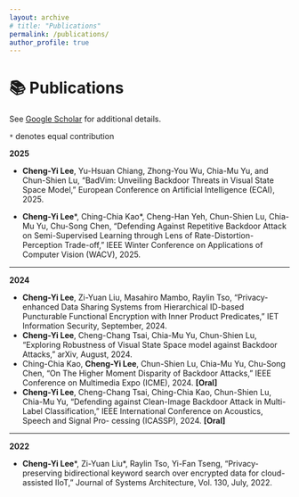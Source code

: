 ```yaml
---
layout: archive
# title: "Publications"
permalink: /publications/
author_profile: true
---
```


📚 Publications
======

See [Google Scholar](https://scholar.google.com/citations?user=rChf7L4AAAAJ) for additional details.

`*` denotes equal contribution


**2025**
* **Cheng-Yi Lee**, Yu-Hsuan Chiang, Zhong-You Wu, Chia-Mu Yu, and Chun-Shien Lu, “BadVim: Unveiling Backdoor Threats in Visual State Space Model,” European Conference on Artificial Intelligence (ECAI), 2025. 

* **Cheng-Yi Lee**\*, Ching-Chia Kao\*, Cheng-Han Yeh, Chun-Shien Lu, Chia-Mu Yu, Chu-Song Chen, “Defending Against Repetitive Backdoor Attack on Semi-Supervised Learning through Lens of Rate-Distortion-Perception Trade-off,” IEEE Winter Conference on Applications of Computer Vision (WACV), 2025. <a href="https://arxiv.org/pdf/2407.10180"><i class="fas fa-fw fa-link zoom" aria-hidden="true"></i></a><a href="https://github.com/chengyi-chris/UPure"><i class="fab fa-fw fa-github zoom" aria-hidden="true"></i></a>

---

**2024**
* **Cheng-Yi Lee**, Zi-Yuan Liu, Masahiro Mambo, Raylin Tso, “Privacy-enhanced Data Sharing Systems from Hierarchical ID-based Puncturable Functional Encryption with Inner Product Predicates,” IET Information Security, September, 2024. <a href="https://ietresearch.onlinelibrary.wiley.com/doi/full/10.1049/2024/5535196"><i class="fas fa-fw fa-link zoom" aria-hidden="true"></i></a><a href="https://github.com/chengyi-chris/HIBP-IPFE"><i class="fab fa-fw fa-github zoom" aria-hidden="true"></i></a>
* **Cheng-Yi Lee**, Cheng-Chang Tsai, Chia-Mu Yu, Chun-Shien Lu, “Exploring Robustness of Visual State Space model against Backdoor Attacks,” arXiv, August, 2024. <a href="https://arxiv.org/abs/2408.11679"><i class="fas fa-fw fa-link zoom" aria-hidden="true"></i></a>
* Ching-Chia Kao, **Cheng-Yi Lee**, Chun-Shien Lu, Chia-Mu Yu, Chu-Song Chen, “On The Higher Moment Disparity of Backdoor Attacks,” IEEE Conference on Multimedia Expo (ICME), 2024. **[Oral]**  <a href="https://ieeexplore.ieee.org/document/10687873"><i class="fas fa-fw fa-link zoom" aria-hidden="true"></i></a>
* **Cheng-Yi Lee**, Cheng-Chang Tsai, Ching-Chia Kao, Chun-Shien Lu, Chia-Mu Yu, “Defending against Clean-Image Backdoor Attack in Multi-Label Classification,” IEEE International Conference on Acoustics, Speech and Signal Pro- cessing (ICASSP), 2024. **[Oral]**  <a href="https://ieeexplore.ieee.org/abstract/document/10447895"><i class="fas fa-fw fa-link zoom" aria-hidden="true"></i></a>

---

**2022**
* **Cheng-Yi Lee**\*, Zi-Yuan Liu\*, Raylin Tso, Yi-Fan Tseng, “Privacy-preserving bidirectional keyword search over encrypted data for cloud-assisted IIoT,” Journal of Systems Architecture, Vol. 130, July, 2022. <a href="https://www.sciencedirect.com/science/article/pii/S1383762122001631"><i class="fas fa-fw fa-link zoom" aria-hidden="true"></i></a><a href="https://github.com/chengyi-chris/PAEBKS"><i class="fab fa-fw fa-github zoom" aria-hidden="true"></i></a>

